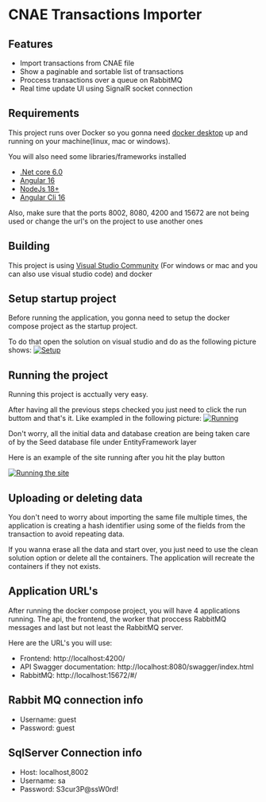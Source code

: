 # CNAE Transactions Importer 

## Features

- Import transactions from CNAE file
- Show a paginable and sortable list of transactions
- Proccess transactions over a queue on RabbitMQ
- Real time update UI using SignalR socket connection


## Requirements

This project runs over Docker so you gonna need [docker desktop](https://www.docker.com/products/docker-desktop/ "docker desktop") up and running on your machine(linux, mac or windows).

You will also need some libraries/frameworks installed

- [.Net core 6.0](https://dotnet.microsoft.com/pt-br/download/dotnet/6.0 ".Net core 6.0")
- [Angular 16](https://angular.io/guide/setup-local "Angular 16")
- [NodeJs 18+](https://nodejs.org/en "NodeJs 18+")
- [Angular Cli 16](https://angular.io/guide/setup-local "Angular Cli 16")

Also, make sure that the ports 8002, 8080, 4200 and 15672 are not being used or change the url's on the project to use another ones

## Building

This project is using [Visual Studio Community](https://visualstudio.microsoft.com/pt-br/thank-you-downloading-visual-studio/?sku=Community&channel=Release&version=VS2022&source=VSLandingPage&passive=false&cid=2030 "Visual Studio Community") (For windows or mac and you can also use visual studio code) and docker

## Setup startup project

Before running the application, you gonna need to setup the docker compose project as the startup project.

To do that open the solution on visual studio and do as the following picture shows:
[![Setup](https://github.com/charlesfranca/desafio-dev/blob/main/assets/set-startup-project.png?raw=true "Setup")](https://github.com/charlesfranca/desafio-dev/blob/main/assets/set-startup-project.png?raw=true "Setup")

## Running the project

Running this project is acctually very easy.

After having all the previous steps checked you just need to click the run buttom and that's it. Like exampled in the following picture:
[![Running](https://github.com/charlesfranca/desafio-dev/blob/main/assets/running-project.png?raw=true "Running")](https://github.com/charlesfranca/desafio-dev/blob/main/assets/running-project.png?raw=true "Running")

Don't worry, all the initial data and database creation are being taken care of by the Seed database file under EntityFramework layer

Here is an example of the site running after you hit the play button

[![Running the site](https://github.com/charlesfranca/desafio-dev/blob/main/assets/site2.gif?raw=true "Running the site")](https://github.com/charlesfranca/desafio-dev/blob/main/assets/site2.gif?raw=true "Running the site")

## Uploading or deleting data

You don't need to worry about importing the same file multiple times, the application is creating a hash identifier using some of the fields from the transaction to avoid repeating data.

If you wanna erase all the data and start over, you just need to use the clean solution option or delete all the containers. The application will recreate the containers if they not exists.

## Application URL's

After running the docker compose project, you will have 4 applications running. The api, the frontend, the worker that proccess RabbitMQ messages and last but not least the RabbitMQ server.

Here are the URL's you will use:

- Frontend: http://localhost:4200/
- API Swagger documentation: http://localhost:8080/swagger/index.html
- RabbitMQ: http://localhost:15672/#/

## Rabbit MQ connection info
- Username: guest
- Password: guest

## SqlServer Connection info
- Host: localhost,8002
- Username: sa
- Password: S3cur3P@ssW0rd!
